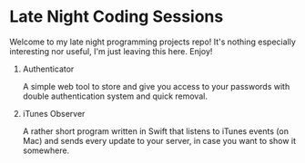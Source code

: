 # Late Night Coding Sessions
Welcome to my late night programming projects repo! It's nothing especially interesting nor useful, I'm just leaving this here. Enjoy!
1. Authenticator

   A simple web tool to store and give you access to your passwords with double authentication system and quick removal.
2. iTunes Observer

   A rather short program written in Swift that listens to iTunes events (on Mac) and sends every update to your server, in case you want to show it somewhere.
